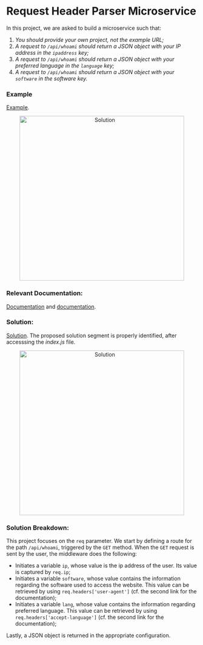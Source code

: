 # Request Header Parser Microservice

In this project, we are asked to build a microservice such that:

1. *You should provide your own project, not the example URL;*
2. *A request to `/api/whoami` should return a JSON object with your IP address in the `ipaddress` key;*
3. *A request to `/api/whoami` should return a JSON object with your preferred language in the `language` key;*
4. *A request to `/api/whoami` should return a JSON object with your `software` in the software key.*

### Example

[Example](https://request-header-parser-microservice.freecodecamp.rocks/).

<p align="center" width="100%"><img width="434" alt="Solution" src="https://user-images.githubusercontent.com/73555298/188320816-f3c78702-e4b1-4096-acb2-9f5474cad94f.png">
  </p>

### Relevant Documentation:

[Documentation](https://expressjs.com/en/api.html) and [documentation](https://sailsjs.com/documentation/reference/request-req).

### Solution:

[Solution](https://replit.com/join/oavdjwqaee-minip). The proposed solution segment is properly identified, after accesssing the *index.js* file.

<p align="center" width="100%"><img width="434" alt="Solution" src="https://user-images.githubusercontent.com/73555298/188313263-5e411199-64f1-4905-91f4-1f4dbd2bc6bf.png">
  </p>

### Solution Breakdown:

This project focuses on the `req` parameter. We start by defining a route for the path `/api/whoami`, triggered by the `GET` method. When the `GET` request is sent by the user, the middleware does the following:

- Initiates a variable `ip`, whose value is the ip address of the user. Its value is captured by `req.ip`;
- Initiates a variable `software`, whose value contains the information regarding the software used to access the website. This value can be retrieved by using `req.headers['user-agent']` (cf. the second link for the documentation);
- Initiates a variable `lang`, whose value contains the information regarding preferred language. This value can be retrieved by using `req.headers['accept-language']` (cf. the second link for the documentation);

Lastly, a JSON object is returned in the appropriate configuration.
